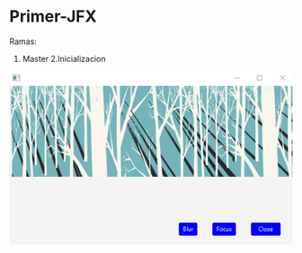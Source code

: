 # Primer-JFX

Ramas:

1. Master
2.Inicializacion

![Alt Text](https://github.com/roberechev/Primer-JFX/blob/Inicializacion/src/application/BLUR.PNG)
